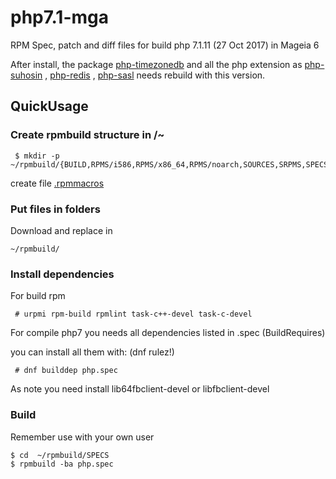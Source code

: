 # php7.1-mga 


RPM Spec, patch and diff files for build php 7.1.11 (27 Oct 2017) in Mageia 6


After install, the package [php-timezonedb](https://madb.mageia.org/package/show/name/php-timezonedb/application/0/arch/x86_64) and all the php extension as [php-suhosin](https://madb.mageia.org/package/show/application/0/arch/x86_64/name/php-suhosin) ,
[php-redis](https://madb.mageia.org/package/show/application/0/arch/x86_64/name/php-sasl) , [php-sasl](https://madb.mageia.org/package/show/application/0/arch/x86_64/name/php-redis) needs rebuild with this version.


## QuickUsage


### Create rpmbuild structure in /~

```
 $ mkdir -p ~/rpmbuild/{BUILD,RPMS/i586,RPMS/x86_64,RPMS/noarch,SOURCES,SRPMS,SPECS,tmp}
```
create file [.rpmmacros](https://wiki.mageia.org/en/Packagers_RPM_tutorial#.rpmmacros_file_creation)


### Put files in folders

Download and replace in

```
~/rpmbuild/
```

### Install dependencies

For build rpm 

```
 # urpmi rpm-build rpmlint task-c++-devel task-c-devel
```

For compile php7 you needs all dependencies listed in .spec (BuildRequires) 

you can install all them with: (dnf rulez!)

```
 # dnf builddep php.spec
```

As note you need install lib64fbclient-devel or libfbclient-devel


### Build

Remember use with your own user

```
$ cd  ~/rpmbuild/SPECS
$ rpmbuild -ba php.spec
```
